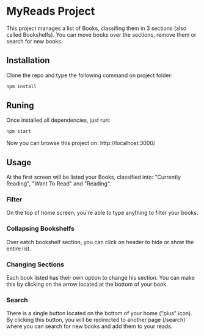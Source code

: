 # MyReads Project

This project manages a list of Books, classifing them in 3 sections (also called Bookshelfs). You can move books over the sections, remove them or search for new books.

## Installation

Clone the repo and type the following command on project folder:
```sh
npm install
```

## Runing

Once installed all dependencies, just run:
```sh
npm start
```
Now you can browse this project on: http://localhost:3000/

## Usage

At the first screen will be listed your Books, classified into: "Currently Reading", "Want To Read" and "Reading".

### Filter
On the top of home screen, you're able to type anything to filter your books.

### Collapsing Bookshelfs
Over eatch bookshelf section, you can click on header to hide or show the entire list.

### Changing Sections
Each book listed has their own option to change his section. You can make this by clicking on the arrow located at the bottom of your book.

### Search
There is a single button located on the bottom of your home ("plus" icon). By clicking this button, you will be redirected to another page (/search) where you can search for new books and add them to your reads.